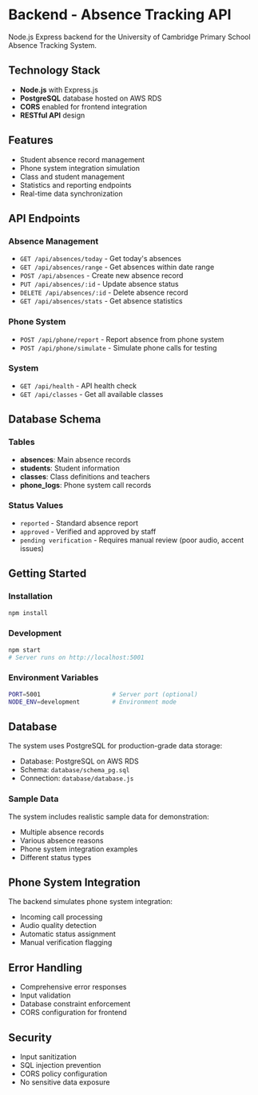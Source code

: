 # Backend - Absence Tracking API

Node.js Express backend for the University of Cambridge Primary School Absence Tracking System.

## Technology Stack

- **Node.js** with Express.js
- **PostgreSQL** database hosted on AWS RDS
- **CORS** enabled for frontend integration
- **RESTful API** design

## Features

- Student absence record management
- Phone system integration simulation
- Class and student management
- Statistics and reporting endpoints
- Real-time data synchronization

## API Endpoints

### Absence Management
- `GET /api/absences/today` - Get today's absences
- `GET /api/absences/range` - Get absences within date range
- `POST /api/absences` - Create new absence record
- `PUT /api/absences/:id` - Update absence status
- `DELETE /api/absences/:id` - Delete absence record
- `GET /api/absences/stats` - Get absence statistics

### Phone System
- `POST /api/phone/report` - Report absence from phone system
- `POST /api/phone/simulate` - Simulate phone calls for testing

### System
- `GET /api/health` - API health check
- `GET /api/classes` - Get all available classes

## Database Schema

### Tables
- **absences**: Main absence records
- **students**: Student information
- **classes**: Class definitions and teachers
- **phone_logs**: Phone system call records

### Status Values
- `reported` - Standard absence report
- `approved` - Verified and approved by staff
- `pending verification` - Requires manual review (poor audio, accent issues)

## Getting Started

### Installation
```bash
npm install
```

### Development
```bash
npm start
# Server runs on http://localhost:5001
```

### Environment Variables
```bash
PORT=5001                    # Server port (optional)
NODE_ENV=development         # Environment mode
```

## Database

The system uses PostgreSQL for production-grade data storage:
- Database: PostgreSQL on AWS RDS
- Schema: `database/schema_pg.sql`
- Connection: `database/database.js`

### Sample Data
The system includes realistic sample data for demonstration:
- Multiple absence records
- Various absence reasons
- Phone system integration examples
- Different status types

## Phone System Integration

The backend simulates phone system integration:
- Incoming call processing
- Audio quality detection
- Automatic status assignment
- Manual verification flagging

## Error Handling

- Comprehensive error responses
- Input validation
- Database constraint enforcement
- CORS configuration for frontend

## Security

- Input sanitization
- SQL injection prevention
- CORS policy configuration
- No sensitive data exposure